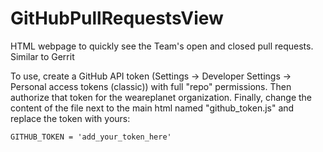# GitHubPullRequestsView
HTML webpage to quickly see the Team's open and closed pull requests. Similar to Gerrit

To use, create a GitHub API token (Settings -> Developer Settings -> Personal access tokens (classic)) with full "repo" permissions. Then authorize that token for the weareplanet organization. Finally, change the content of the file next to the main html named "github_token.js" and replace the token with yours:
```
GITHUB_TOKEN = 'add_your_token_here'
```
